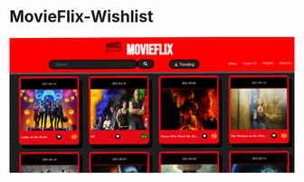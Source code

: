 # MovieFlix-Wishlist

<img src="public/photos/MovieFlix - Google Chrome 23-05-2021 15_39_17 (2).png">

